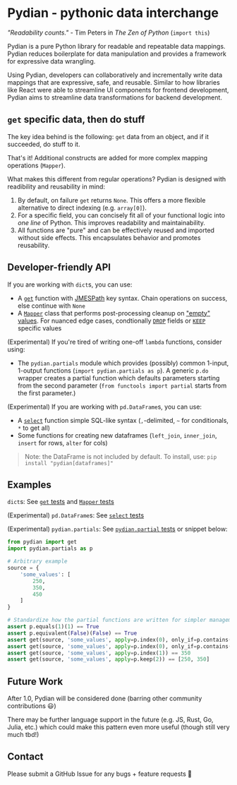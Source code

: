 # Pydian - pythonic data interchange

_"Readability counts."_ - Tim Peters in _The Zen of Python_ (`import this`)

Pydian is a pure Python library for readable and repeatable data mappings. Pydian reduces boilerplate for data manipulation and provides a framework for expressive data wrangling.

Using Pydian, developers can collaboratively and incrementally write data mappings that are expressive, safe, and reusable. Similar to how libraries like React were able to streamline UI components for frontend development, Pydian aims to streamline data transformations for backend development.

## `get` specific data, then do stuff

The key idea behind is the following: `get` data from an object, and if it succeeded, do stuff to it.

That's it! Additional constructs are added for more complex mapping operations (`Mapper`).

What makes this different from regular operations? Pydian is designed with readibility and reusability in mind:
1. By default, on failure `get` returns `None`. This offers a more flexible alternative to direct indexing (e.g. `array[0]`).
2. For a specific field, you can concisely fit all of your functional logic into _one line_ of Python. This improves readability and maintainability.
3. All functions are "pure" and can be effectively reused and imported without side effects. This encapsulates behavior and promotes reusability.

## Developer-friendly API

If you are working with `dict`s, you can use:
- A [`get`](./pydian/dicts.py) function with [JMESPath](https://jmespath.org/) key syntax. Chain operations on success, else continue with `None`
- A [`Mapper`](./pydian/mapper.py) class that performs post-processing cleanup on ["empty" values](./pydian/lib/util.py). For nuanced edge cases, condtionally [`DROP`](./pydian/lib/types.py) fields or [`KEEP`](./pydian/lib/util.py) specific values

(Experimental) If you're tired of writing one-off `lambda` functions, consider using:
- The `pydian.partials` module which provides (possibly) common 1-input, 1-output functions (`import pydian.partials as p`). A generic `p.do` wrapper creates a partial function which defaults parameters starting from the second parameter (`from functools import partial` starts from the first parameter.)

(Experimental) If you are working with `pd.DataFrame`s, you can use:
- A [`select`](./pydian/dataframes.py) function simple SQL-like syntax (`,`-delimited, `~` for conditionals, `*` to get all)
- Some functions for creating new dataframes (`left_join`, `inner_join`, `insert` for rows, `alter` for cols)

> Note: the DataFrame is not included by default. To install, use:
> `pip install "pydian[dataframes]"`

## Examples

`dict`s: See [`get` tests](./tests/test_dicts.py) and [`Mapper` tests](./tests/test_mapper.py)

(Experimental) `pd.DataFrame`s: See [`select` tests](./tests/test_dataframes.py)

(Experimental) `pydian.partials`: See [`pydian.partial` tests](./tests/test_partials.py) or snippet below:

```python
from pydian import get
import pydian.partials as p

# Arbitrary example
source = {
    'some_values': [
        250,
        350,
        450
    ]
}

# Standardize how the partial functions are written for simpler management
assert p.equals(1)(1) == True
assert p.equivalent(False)(False) == True
assert get(source, 'some_values', apply=p.index(0), only_if=p.contains(350)) == 250
assert get(source, 'some_values', apply=p.index(0), only_if=p.contains(9000)) == None
assert get(source, 'some_values', apply=p.index(1)) == 350
assert get(source, 'some_values', apply=p.keep(2)) == [250, 350]
```

## Future Work

After 1.0, Pydian will be considered done (barring other community contributions 😃)

There may be further language support in the future (e.g. JS, Rust, Go, Julia, etc.) which could make this pattern even more useful (though still very much tbd!)

## Contact

Please submit a GitHub Issue for any bugs + feature requests 🙏
